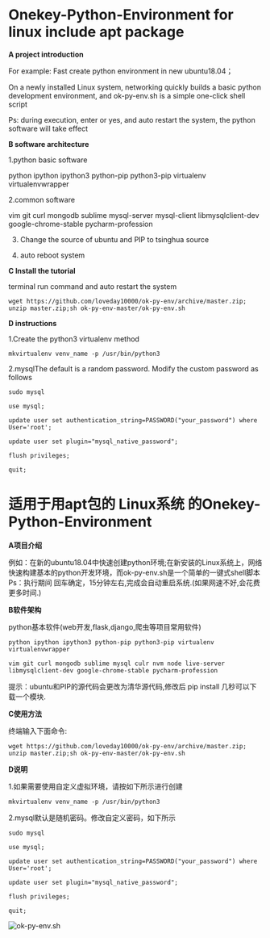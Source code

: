 # Onekey-Python-Environment for linux include apt package

 **A project introduction** 
 
For example: Fast create python environment in new ubuntu18.04；

On a newly installed Linux system, networking quickly builds a basic python development environment, and ok-py-env.sh is a simple one-click shell script

Ps: during execution, enter or yes, and auto restart the system, the python software will take effect

 **B software architecture** 

1.python basic software

python
ipython
ipython3
python-pip
python3-pip
virtualenv
virtualenvwrapper

2.common software

vim
git
curl
mongodb
sublime
mysql-server
mysql-client
libmysqlclient-dev
google-chrome-stable
pycharm-profession

3. Change the source of ubuntu and PIP to tsinghua source

4. auto reboot system

 **C Install the tutorial** 
 
terminal run command and auto restart the system
     
	wget https://github.com/loveday10000/ok-py-env/archive/master.zip; unzip master.zip;sh ok-py-env-master/ok-py-env.sh


 **D instructions** 

1.Create the python3 virtualenv method

    mkvirtualenv venv_name -p /usr/bin/python3

2.mysqlThe default is a random password. Modify the custom password as follows

	sudo mysql

	use mysql;

	update user set authentication_string=PASSWORD("your_password") where User='root';

	update user set plugin="mysql_native_password";

	flush privileges;

	quit;


# 适用于用apt包的 Linux系统 的Onekey-Python-Environment

**A项目介绍**

例如：在新的ubuntu18.04中快速创建python环境;在新安装的Linux系统上，网络快速构建基本的python开发环境，而ok-py-env.sh是一个简单的一键式shell脚本Ps：执行期间 回车确定，15分钟左右,完成会自动重启系统.(如果网速不好,会花费更多时间.)

**B软件架构**

python基本软件(web开发,flask,django,爬虫等项目常用软件)

	python ipython ipython3 python-pip python3-pip virtualenv virtualenvwrapper

	vim git curl mongodb sublime mysql culr nvm node live-server libmysqlclient-dev google-chrome-stable pycharm-profession

提示：ubuntu和PIP的源代码会更改为清华源代码,修改后 pip install 几秒可以下载一个模块.

**C使用方法**

终端输入下面命令: 
  
	wget https://github.com/loveday10000/ok-py-env/archive/master.zip; unzip master.zip;sh ok-py-env-master/ok-py-env.sh

	
**D说明**

1.如果需要使用自定义虚拟环境，请按如下所示进行创建

	mkvirtualenv venv_name -p /usr/bin/python3
	
2.mysql默认是随机密码。修改自定义密码，如下所示

	sudo mysql

	use mysql;

	update user set authentication_string=PASSWORD("your_password") where User='root';

	update user set plugin="mysql_native_password";

	flush privileges;

	quit;
    
![ok-py-env.sh](https://images.gitee.com/uploads/images/2018/0828/194259_10483f6b_2026959.png "ok.png")
